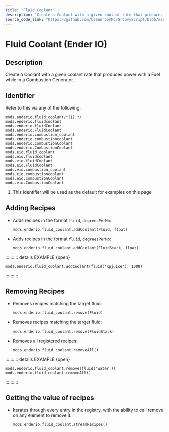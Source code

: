 ```yaml
---
title: "Fluid Coolant"
description: "Create a Coolant with a given coolant rate that produces power with a Fuel while in a Combustion Generator."
source_code_link: "https://github.com/CleanroomMC/GroovyScript/blob/master/src/main/java/com/cleanroommc/groovyscript/compat/mods/enderio/FluidCoolant.java"
---
```


# Fluid Coolant (Ender IO)

## Description

Create a Coolant with a given coolant rate that produces power with a Fuel while in a Combustion Generator.

## Identifier

Refer to this via any of the following:

```groovy:no-line-numbers {1}
mods.enderio.fluid_coolant/*(1)!*/
mods.enderio.fluidcoolant
mods.enderio.fluidCoolant
mods.enderio.FluidCoolant
mods.enderio.combustion_coolant
mods.enderio.combustioncoolant
mods.enderio.combustionCoolant
mods.enderio.CombustionCoolant
mods.eio.fluid_coolant
mods.eio.fluidcoolant
mods.eio.fluidCoolant
mods.eio.FluidCoolant
mods.eio.combustion_coolant
mods.eio.combustioncoolant
mods.eio.combustionCoolant
mods.eio.CombustionCoolant
```

1. This identifier will be used as the default for examples on this page

## Adding Recipes

- Adds recipes in the format `fluid`, `degreesPerMb`:

    ```groovy:no-line-numbers
    mods.enderio.fluid_coolant.addCoolant(Fluid, float)
    ```

- Adds recipes in the format `fluid`, `degreesPerMb`:

    ```groovy:no-line-numbers
    mods.enderio.fluid_coolant.addCoolant(FluidStack, float)
    ```

:::::::::: details EXAMPLE {open}
```groovy:no-line-numbers
mods.enderio.fluid_coolant.addCoolant(fluid('xpjuice'), 1000)
```

::::::::::

## Removing Recipes

- Removes recipes matching the target fluid:

    ```groovy:no-line-numbers
    mods.enderio.fluid_coolant.remove(Fluid)
    ```

- Removes recipes matching the target fluid:

    ```groovy:no-line-numbers
    mods.enderio.fluid_coolant.remove(FluidStack)
    ```

- Removes all registered recipes:

    ```groovy:no-line-numbers
    mods.enderio.fluid_coolant.removeAll()
    ```

:::::::::: details EXAMPLE {open}
```groovy:no-line-numbers
mods.enderio.fluid_coolant.remove(fluid('water'))
mods.enderio.fluid_coolant.removeAll()
```

::::::::::

## Getting the value of recipes

- Iterates through every entry in the registry, with the ability to call remove on any element to remove it:

    ```groovy:no-line-numbers
    mods.enderio.fluid_coolant.streamRecipes()
    ```
